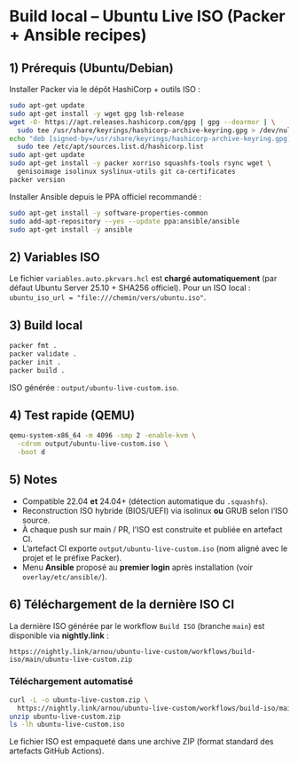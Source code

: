 # Build local – Ubuntu Live ISO (Packer + Ansible recipes)

## 1) Prérequis (Ubuntu/Debian)

Installer Packer via le dépôt HashiCorp + outils ISO :
```bash
sudo apt-get update
sudo apt-get install -y wget gpg lsb-release
wget -O- https://apt.releases.hashicorp.com/gpg | gpg --dearmor | \
  sudo tee /usr/share/keyrings/hashicorp-archive-keyring.gpg > /dev/null
echo "deb [signed-by=/usr/share/keyrings/hashicorp-archive-keyring.gpg] https://apt.releases.hashicorp.com $(lsb_release -cs) main" | \
  sudo tee /etc/apt/sources.list.d/hashicorp.list
sudo apt-get update
sudo apt-get install -y packer xorriso squashfs-tools rsync wget \
  genisoimage isolinux syslinux-utils git ca-certificates
packer version
```

Installer Ansible depuis le PPA officiel recommandé :
```bash
sudo apt-get install -y software-properties-common
sudo add-apt-repository --yes --update ppa:ansible/ansible
sudo apt-get install -y ansible
```

## 2) Variables ISO

Le fichier `variables.auto.pkrvars.hcl` est **chargé automatiquement** (par défaut Ubuntu Server 25.10 + SHA256 officiel).
Pour un ISO local : `ubuntu_iso_url = "file:///chemin/vers/ubuntu.iso"`.

## 3) Build local

```bash
packer fmt .
packer validate .
packer init .
packer build .
```

ISO générée : `output/ubuntu-live-custom.iso`.

## 4) Test rapide (QEMU)

```bash
qemu-system-x86_64 -m 4096 -smp 2 -enable-kvm \
  -cdrom output/ubuntu-live-custom.iso \
  -boot d
```

## 5) Notes

* Compatible 22.04 **et** 24.04+ (détection automatique du `.squashfs`).
* Reconstruction ISO hybride (BIOS/UEFI) via isolinux **ou** GRUB selon l’ISO source.
* À chaque push sur main / PR, l'ISO est construite et publiée en artefact CI.
* L’artefact CI exporte `output/ubuntu-live-custom.iso` (nom aligné avec le projet et le préfixe Packer).
* Menu **Ansible** proposé au **premier login** après installation (voir `overlay/etc/ansible/`).

## 6) Téléchargement de la dernière ISO CI

La dernière ISO générée par le workflow `Build ISO` (branche `main`) est disponible via **nightly.link** :

```
https://nightly.link/arnou/ubuntu-live-custom/workflows/build-iso/main/ubuntu-live-custom.zip
```

### Téléchargement automatisé

```bash
curl -L -o ubuntu-live-custom.zip \
  https://nightly.link/arnou/ubuntu-live-custom/workflows/build-iso/main/ubuntu-live-custom.zip
unzip ubuntu-live-custom.zip
ls -lh ubuntu-live-custom.iso
```

Le fichier ISO est empaqueté dans une archive ZIP (format standard des artefacts GitHub Actions).

